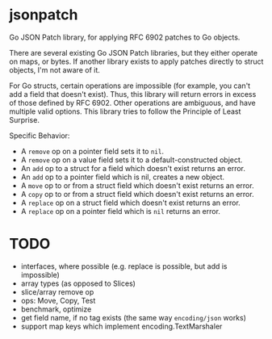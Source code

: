 # jsonpatch
Go JSON Patch library, for applying RFC 6902 patches to Go objects.

There are several existing Go JSON Patch libraries, but they either operate on maps, or bytes. If another library exists to apply patches directly to struct objects, I'm not aware of it.

For Go structs, certain operations are impossible (for example, you can't add a field that doesn't exist). Thus, this library will return errors in excess of those defined by RFC 6902. Other operations are ambiguous, and have multiple valid options. This library tries to follow the Principle of Least Surprise.

Specific Behavior:
- A `remove` op on a pointer field sets it to `nil`.
- A `remove` op on a value field sets it to a default-constructed object.
- An `add` op to a struct for a field which doesn't exist returns an error.
- An `add` op to a pointer field which is nil, creates a new object.
- A `move` op to or from a struct field which doesn't exist returns an error.
- A `copy` op to or from a struct field which doesn't exist returns an error.
- A `replace` op on a struct field which doesn't exist returns an error.
- A `replace` op on a pointer field which is `nil` returns an error.

# TODO
- interfaces, where possible (e.g. replace is possible, but add is impossible)
- array types (as opposed to Slices)
- slice/array remove op
- ops: Move, Copy, Test
- benchmark, optimize
- get field name, if no tag exists (the same way `encoding/json` works)
- support map keys which implement encoding.TextMarshaler
